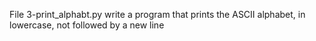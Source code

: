 File 3-print_alphabt.py  write a program that prints the ASCII alphabet, in lowercase, not followed by a new line
